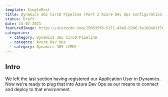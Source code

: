```yaml
---
template: SinglePost
title: Dynamics 365 CI/CD Pipeline (Part 2 Azure Dev Ops Configuration)
status: Draft
date: 15-07-2021
featuredImage: https://ucarecdn.com/250635f8-5171-4749-8206-5e108a81f765/
categories:
  - category: Dynamics 365 CI/CD Pipeline
  - category: Azure Dev Ops
  - category: Dynamics 365 (CRM)
---
```

## Intro

We left the last section having registered our Application User in Dynamics. Now we're ready to plug that into Azure Dev Ops as our means to connect and deploy to that environment.